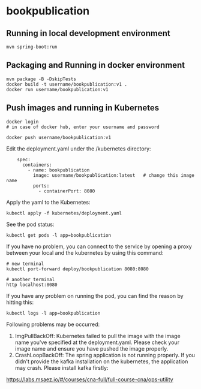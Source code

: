 # bookpublication

## Running in local development environment

```
mvn spring-boot:run
```

## Packaging and Running in docker environment

```
mvn package -B -DskipTests
docker build -t username/bookpublication:v1 .
docker run username/bookpublication:v1
```

## Push images and running in Kubernetes

```
docker login 
# in case of docker hub, enter your username and password

docker push username/bookpublication:v1
```

Edit the deployment.yaml under the /kubernetes directory:
```
    spec:
      containers:
        - name: bookpublication
          image: username/bookpublication:latest   # change this image name
          ports:
            - containerPort: 8080

```

Apply the yaml to the Kubernetes:
```
kubectl apply -f kubernetes/deployment.yaml
```

See the pod status:
```
kubectl get pods -l app=bookpublication
```

If you have no problem, you can connect to the service by opening a proxy between your local and the kubernetes by using this command:
```
# new terminal
kubectl port-forward deploy/bookpublication 8080:8080

# another terminal
http localhost:8080
```

If you have any problem on running the pod, you can find the reason by hitting this:
```
kubectl logs -l app=bookpublication
```

Following problems may be occurred:

1. ImgPullBackOff:  Kubernetes failed to pull the image with the image name you've specified at the deployment.yaml. Please check your image name and ensure you have pushed the image properly.
1. CrashLoopBackOff: The spring application is not running properly. If you didn't provide the kafka installation on the kubernetes, the application may crash. Please install kafka firstly:

https://labs.msaez.io/#/courses/cna-full/full-course-cna/ops-utility

